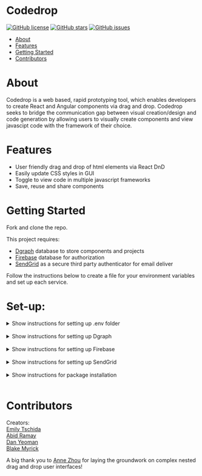 # Codedrop

<a href="https://github.com/oslabs-beta/codedrop//blob/main/LICENSE"><img alt="GitHub license" src="https://img.shields.io/github/license/oslabs-beta/codedrop"></a>
<a href="https://github.com/oslabs-beta/codedrop/stargazers"><img alt="GitHub stars" src="https://img.shields.io/github/stars/oslabs-beta/codedrop"></a>
<a href="https://github.com/oslabs-beta/codedropLess/issues"><img alt="GitHub issues" src="https://img.shields.io/github/issues/oslabs-beta/codedrop"></a>


- [About](https://github.com/oslabs-beta/codedrop/#About)
- [Features](https://github.com/oslabs-beta/codedrop/#Features)
- [Getting Started](https://github.com/oslabs-beta/codedrop/#Getting-Started])
- [Contributors](https://github.com/oslabs-beta/codedrop/#Contributors)

# About

Codedrop is a web based, rapid prototyping tool, which enables developers to create React and Angular components via drag and drop. Codedrop seeks to bridge the communication gap between visual creation/design and code generation by allowing users to visually create components and view javascipt code with the framework of their choice.

# Features

 - User friendly drag and drop of html elements via React DnD
 - Easily update CSS styles in GUI
 - Toggle to view code in multiple javascript frameworks
 - Save, reuse and share components

# Getting Started

Fork and clone the repo.

This project requires:

- [Dgraph](https://dgraph.io/) database to store components and projects
- [Firebase](https://firebase.google.com/) database for authorization 
- [SendGrid](https://sendgrid.com/) as a secure third party authenticator for email deliver

Follow the instructions below to create a file for your environment variables and set up each service. 

# Set-up:

<details><summary>Show instructions for setting up .env folder</summary><br>

- Create a .env file in the root directory and copy the .env example listed below, into the file.
- Follow the instuctions for setting up services. Replace .env EXAMPLE with your environment variables.

---

```
NEXT_PUBLIC_GQL_URI=EXAMPLE
NEXT_PUBLIC_DGRAPGH_API_KEY=EXAMPLE

FIREBASE_API_KEY=EXAMPLE
FIREBASE_AUTH_DOMAIN=EXAMPLE
FIREBASE_PROJECT_ID=EXAMPLE
FIREBASE_STORAGE_BUCKET=EXAMPLE
FIREBASE_MESSAGING_SENDER_ID=EXAMPLE
FIREBASE_APP_ID=EXAMPLE

SENDGRID_SERVER=EXAMPLE
SENDGRID_PORT_UNENCRYPTED=EXAMPLE
SENDGRID_PORT_TLS=EXAMPLE
SENDGRID_PORT_SSL=EXAMPLE
SENDGRID_USERNAME=EXAMPLE
SENDGRID_PASSWORD=EXAMPLE
SENDGRID_FROM=EXAMPLE

NEXTAUTH_URL=http://localhost:3000

SKIP_PREFLIGHT_CHECK = true
```

</details><br>

<details><summary>Show instructions for setting up Dgraph</summary><br>

[Dgraph](https://dgraph.io/) is a GraphQL cloud platform. It is a simple way to implement a GraphQL backend for applications, build apps, unite data and scale operations.

To get started, head over to [Dgraph](https://dgraph.io/) and either log in or create an account.

- Click on 'Interactive Tutorial' or 'Launch new backend' to create a new backend.
- After your backend is created, copy the 'GraphQl Endpoint' and paste it in your .env.

```
NEXT_PUBLIC_GQL_URI=YOUR_GRAPHQL_ENDPOINT
```

- Next, click on 'Schema' to access the schema. Copy and paste the schema below, into the 'GraphQL Schema':

```
type User  {
    username: String! @search(by:[exact]) @id
    projects: [Project] @hasInverse(field:user) 
}

type Project  {
    id: String! @id
    projectName: String 
    user: [User] 
    layout: String!
    created: String
    modified: String
    components: [Component] @hasInverse(field: "projects")
}

type Component @withSubscription {
    id: String! @id
    containerStyle: String
    type: String!
    src: String
    style: String
    value: String
    labelStyle: String
    projects: [Project] @hasInverse(field: "components")
}
```

- Click 'deploy'. Your database and schema are now deployed!
- Access to the graph can be restricted by adding an API key. This is optional. To add an API key go to 'Settings>API Keys'. Click 'Create New'. An API key should be generated and immediately copied and added to the .env. If using an API key, return to 'Schema' click on 'Access' and toggle to disallow anonymous access.

```
NEXT_PUBLIC_DGRAPGH_API_KEY=YOUR_API_KEY
```

- This concludes set up of Dgraph.

</details><br>

<details><summary>Show instructions for setting up Firebase</summary><br>

[Firebase](https://firebase.google.com/) is a suite of solutions provided by google. In this case, it is used as a database provider for [NextAuth](https://next-auth.js.org/), and it stores users and sessions. Documentation for configuring NextAuth.js and Firebase can be found [here](https://next-auth.js.org/adapters/firebase) and [here](https://support.google.com/firebase/answer/7015592#zippy=%2Cin-this-article). 

To get started go to [Firebase](https://firebase.google.com/). 

- Create a new account if needed, then click on 'Get Started', then on 'Add project'.
- Name your app, leave everything as default, click 'Continue', then click 'Create Project'.
- Next, create an app in your project by clicking on the web icon '</>'.
- Add a nickname and click 'Register app'.
- Copy the information from the firebaseConfig object, to your .env file

```
FIREBASE_API_KEY=YOUR_apiKey
FIREBASE_AUTH_DOMAIN=YOUR_authDomain
FIREBASE_PROJECT_ID=YOUR_projectId
FIREBASE_STORAGE_BUCKET=YOUR_storageBucket
FIREBASE_MESSAGING_SENDER_ID=YOUR_messagingSenderId
FIREBASE_APP_ID=YOUR_appId
```    

- Click 'Continue to console'. 
- From the console, select 'Firestore Database' from the left-hand menu,and click on 'Create database'.
- Select a mode and a location, then click 'enable'.

This concludes set-up of firebase.

</details><br>

<details><summary>Show instructions for setting up SendGrid</summary><br>

[SendGrid](https://sendgrid.com/) is an email service provider offering scalabiliy and flexibly delivery. It will be used as the email provider with NextAuth.

To get started, head over to [SendGrid](https://sendgrid.com/) and create and account by clicking on 'Start for free'. Here is a helpful [video](https://youtu.be/61sMBUOUVww) on setting up NextAuth with SendGrid - only the portion of the video on SendGrid is directly applicable to this repo.

- Create an account
- Create a sender identity
- Integrate using SMTP Relay by clicking on Email API>Integration Guide>SMTP Relay and then click on create an API KEY. 
- Copy the environment variables into the .env file.

```
SENDGRID_SERVER=YOUR_SERVER
SENDGRID_PORT_UNENCRYPTED=YOUR_PORT
SENDGRID_PORT_TLS=YOUR_PORT_FOR_TLS_CONNECTIONS
SENDGRID_PORT_SSL=YOUR_PORT_FOR_SSL_CONNECTIONS
SENDGRID_USERNAME=YOUR_USERNAME
SENDGRID_PASSWORD=YOUR_PASSWORD
```

- In the .env, add your email, which can be found in Settings>Sender Authentication

```
SENDGRID_FROM=YOUR_EMAIL
```

- Verify the SMTP integration 
- This concludes set up of SendGrid   

</details><br>

<details><summary>Show instructions for package installation</summary><br>

This project was created using node.js version 16.4.2 and npm version 7.19.1. To install the packages included in this repo:

```
npm install
```

</details><br>

# Contributors

Creators:<br>
[Emily Tschida](https://github.com/theTschida)<br>
[Abid Ramay](https://github.com/aramay)<br>
[Dan Yeoman](https://github.com/dyeoman2)<br>
[Blake Myrick](https://github.com/bamche)<br>

A big thank you to [Anne Zhou](https://github.com/annezhou920) for laying the groundwork on complex nested drag and drop user interfaces!
